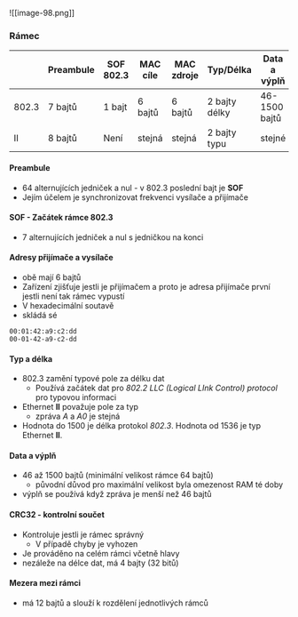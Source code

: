 ![[image-98.png]]
### Rámec
|       | Preambule | SOF 802.3 | MAC cíle | MAC zdroje | Typ/Délka     | Data a výplň  | CRC32   | Mezera mezi rámci |
| ----- | --------- | --------- | -------- | ---------- | ------------- | ------------- | ------- | ----------------- |
| 802.3 | 7 bajtů   | 1 bajt    | 6 bajtů  | 6 bajtů    | 2 bajty délky | 46-1500 bajtů | 4 bajty | 12 bajtů          |
| II    | 8 bajtů   | Není      | stejná   | stejná     | 2 bajty typu  | stejné        | stejné  | stejné            |
#### Preambule
 - 64 alternujících jedniček a nul - v 802.3 poslední bajt je **SOF**
 - Jejím účelem je synchronizovat frekvenci vysílače a přijímače
 
#### SOF - Začátek rámce 802.3
  -  7 alternujících jedniček a nul s jedničkou na konci

#### Adresy přijímače a vysílače
  - obě mají 6 bajtů
  - Zařízení zjišťuje jestli je přijímačem a proto je adresa přijímače první jestli není tak rámec vypustí
  - V hexadecimální soutavě
  - skládá sé
```
00:01:42:a9:c2:dd
00-01-42-a9-c2-dd
```

#### Typ a délka
 - 802.3 zamění typové pole za délku dat 
	 - Používá začátek dat pro *802.2 LLC (Logical LInk Control) protocol* pro typovou informaci
- Ethernet **II** považuje pole za typ
	- zpráva *A* a *A0* je stejná
- Hodnota do 1500 je délka protokol *802.3*. Hodnota od 1536 je typ Ethernet **II**.

#### Data a výplň
 - 46 až 1500 bajtů (minimální velikost rámce 64 bajtů)
	 - původní důvod pro maximální velikost byla omezenost RAM té doby
 - výplň se používá když zpráva je menší než 46 bajtů

#### CRC32 - kontrolní součet
 - Kontroluje jestli je rámec správný
	 - V případě chyby je vyhozen
- Je prováděno na celém rámci včetně hlavy
- nezáleže na délce dat, má 4 bajty (32 bitů)

#### Mezera mezi rámci
 - má 12 bajtů a slouží k rozdělení jednotlivých rámců 
